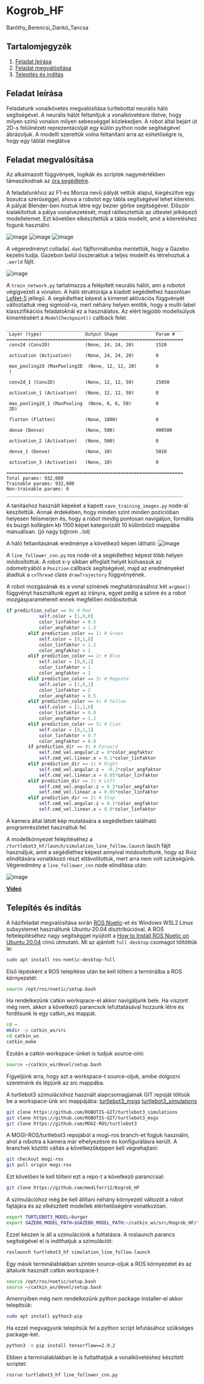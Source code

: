 # Kogrob_HF
Baróthy_Berencsi_Dankó_Tancsa

## Tartalomjegyzék
1. [Feladat leírása](#leiras)  
2. [Feladat megvalósítása](#megval)  
3. [Telepítés és indítás](#run) 

## Feladat leírása <a name="leiras"></a>

Feladatunk vonalkövetés megvalósítása turtlebottal neurális 
háló segítségével.
A neurális hálót feltanítjuk a vonalkövetésre illetve, hogy 
milyen színű vonalon milyen sebességgel közlekedjen. A 
robot által bejárt út 2D-s felülnézeti reprezentációját 
egy külön python node segítségével ábrázoljuk. A modellt szerettük volna feltanítani arra az eshetőségre is, hogy egy táblát meglátva 

## Feladat megvalósítása <a name="megval"></a>

Az alkalmazott függvények, logikák és scriptek nagymértékben támaszkodnak az [óra segédletre](https://github.com/MOGI-ROS/Week-1-8-Cognitive-robotics).

A feladatunkhoz az F1-es Monza nevű pályát vettük alapul, kiegészítve egy boxutca szerűséggel, ahova a robotot egy tábla segítségével lehet kiterelni.
A pályát Blender-ben hoztuk létre egy bezier görbe segítségével. Először kialakítottuk a pálya vonalvezetését, majd ráillesztettük az úttestet jelképező modellelemet. Ezt követően elkészítettük a tábla modellt, amit a kitereléshez fogunk használni.

![image](https://github.com/mediforr12/Kogrob_HF/assets/62999984/9a979288-f47c-405b-b9cb-a3780981408c)
![image](https://github.com/mediforr12/Kogrob_HF/assets/62999984/556999b0-12ed-4e73-a83c-e56860781f1c)
![image](https://github.com/mediforr12/Kogrob_HF/assets/62999984/7154076a-a5af-4c09-be0d-35e15cb96a08)

A végeredményt collada(`.dae`) fájlformátumba mentettük, hogy a Gazebo kezelni tudja. Gazebon belül összeraktuk a teljes modellt és létrehoztuk a `.world` fájlt.

![image](https://github.com/mediforr12/Kogrob_HF/assets/62999984/0db1d453-2905-4aa0-8682-035220907b58)

A `train_network.py` tartalmazza a felépített neurális hálót, ami a robotot végigvezeti a vonalon. A háló struktúrája a kiadott segédlethez hasonlóan [LeNet-5](https://en.wikipedia.org/wiki/LeNet) jellegű. A segédlethez képest a kimenet aktivációs függvényét változtattuk meg sigmoid-ra, mert néhány helyen említik, hogy a multi-label klasszifikációs feladatoknál ez a használatos. Az elért legjobb modellsúlyok kimentéséért a `ModelCheckpoint()` callback felel.
```console
_________________________________________________________________
 Layer (type)                Output Shape              Param #   
=================================================================
 conv2d (Conv2D)             (None, 24, 24, 20)        1520      
                                                                 
 activation (Activation)     (None, 24, 24, 20)        0         
                                                                 
 max_pooling2d (MaxPooling2D  (None, 12, 12, 20)       0         
 )                                                               
                                                                 
 conv2d_1 (Conv2D)           (None, 12, 12, 50)        25050     
                                                                 
 activation_1 (Activation)   (None, 12, 12, 50)        0         
                                                                 
 max_pooling2d_1 (MaxPooling  (None, 6, 6, 50)         0         
 2D)                                                             
                                                                 
 flatten (Flatten)           (None, 1800)              0         
                                                                 
 dense (Dense)               (None, 500)               900500    
                                                                 
 activation_2 (Activation)   (None, 500)               0         
                                                                 
 dense_1 (Dense)             (None, 10)                5010      
                                                                 
 activation_3 (Activation)   (None, 10)                0         
                                                                 
=================================================================
Total params: 932,080
Trainable params: 932,080
Non-trainable params: 0
_________________________________________________________________
```
A tanításhoz használt képeket a kapott `save_training_images.py` node-al készítettük. Annak érdekében, hogy minden színt minden pozícióban helyesen felismerjen és, hogy a robot mindig pontosan navigáljon, formális és buzgó kollégám kb 1100 képet kategorizált 10 különböző mappába manuálisan. (jó nagy b@rom ..lol)

A háló feltanításának eredménye a következő képen látható:
![image](https://github.com/mediforr12/Kogrob_HF/assets/62999984/041a9c07-a273-44a3-b74b-147cf6959094)

A `line_follower_cnn.py` ros node-ot a segédlethez képest több helyen módosítottuk. A robot x-y síkban elfoglalt helyét kiolvassuk az odometryából a `Position` callback segítségével, majd az eredményeket átadtuk a `cvThread` class `drawTrajectory` függvényének. 

A robot mozgásának és a vonal szinének meghatározásához két `argmax()` függvényt használtunk egyet az irányra, egyet pedig a színre és a robot mozgásparamétereit ennek megfelően módosítottuk

``` python
if prediction_color == 0: # Red
            self.color = [1,0,0]
            color_linfaktor = 0.5
            color_angfaktor = 1.5
        elif prediction_color == 1: # Green
            self.color = [0,1,0]
            color_linfaktor = 1.2
            color_angfaktor = 1
        elif prediction_color == 2: # Blue
            self.color = [0,0,1]
            color_linfaktor = 1
            color_angfaktor = 1
        elif prediction_color == 3: # Magenta
            self.color = [1,0,1]
            color_linfaktor = 2
            color_angfaktor = 0.5
        elif prediction_color == 4: # Yellow
            self.color = [1,1,0]
            color_linfaktor = 0.8
            color_angfaktor = 1.2
        elif prediction_color == 5: # Cian
            self.color = [0,1,1]
            color_linfaktor = 0.7
            color_angfaktor = 0.8
        if prediction_dir == 0: # Forward
            self.cmd_vel.angular.z = 0*color_angfaktor
            self.cmd_vel.linear.x = 0.1*color_linfaktor
        elif prediction_dir == 1: # Right
            self.cmd_vel.angular.z = -0.2*color_angfaktor
            self.cmd_vel.linear.x = 0.05*color_linfaktor
        elif prediction_dir == 2: # Left
            self.cmd_vel.angular.z = 0.2*color_angfaktor
            self.cmd_vel.linear.x = 0.05*color_linfaktor
        elif prediction_dir == 3: # Stop
            self.cmd_vel.angular.z = 0.1*color_angfaktor
            self.cmd_vel.linear.x = 0.0*color_linfaktor
```

A kamera által látott kép mutatására a segédletben található programrészletet használtuk fel.

A modellkörnyezet felépítéséhez a `/turtlebot3_hf/launch/simulation_line_follow.launch`  lauch fájlt használjuk, amit a segédlethez képest annyival módosítottunk, hogy az Rviz elindítására vonatkkozó részt eltávolítottuk, mert arra nem volt szükségünk. 
Végeredmény a `line_follower_cnn` node elindítása után:

![image](https://github.com/mediforr12/Kogrob_HF/assets/62999984/351ad151-44fb-4c4b-a2f7-5e7c0fc9f2eb)

[**Videó**](https://www.youtube.com/watch?v=tF_Jre2SCm4)

## Telepítés és indítás <a name="run"></a>

A házifeladat megvalósítása során [ROS Noetic](http://wiki.ros.org/noetic/Installation)-et és Windows WSL2 Linux subsystemet használtunk Ubuntu-20.04 disztribúcióval.
A ROS feltelepítéséhez nagy segítségget nyújtott a [How to Install ROS Noetic on Ubuntu 20.04](https://varhowto.com/install-ros-noetic-ubuntu-20-04/) című útmutató.
Mi az ajánlott `full desktop` csomagot töltöttük le:

```bash
sudo apt install ros-noetic-desktop-full
```

Első lépésként a ROS telepítése után be kell tölteni a terminálba a ROS környezetét:

```bash
source /opt/ros/noetic/setup.bash
```

Ha rendelkezünk catkin workspace-el akkor navigáljunk bele.
Ha viszont még nem, akkor a következő parancsok lefuttatásával hozzunk létre és fordítsunk le egy catkin_ws mappát.

```bash
cd ~
mkdir -p catkin_ws/src
cd catkin_ws
catkin_make
```

Ezután a catkin workspace-ünket is tudjuk source-olni:

```bash
source ~/catkin_ws/devel/setup.bash
```

Figyeljünk arra, hogy azt a workspace-t source-oljuk, amibe dolgozni szeretnénk és lépjünk az src mappába.

A turtlebot3 szimulációhoz használt alapcsomagjainak GIT repoját töltsük be a workspace-ünk src mappájába:
[turtlebot3_msgs](http://wiki.ros.org/turtlebot3_msgs)
[turtlebot3_simulations](http://wiki.ros.org/turtlebot3_simulations)

```bash
git clone https://github.com/ROBOTIS-GIT/turtlebot3_simulations
git clone https://github.com/ROBOTIS-GIT/turtlebot3_msgs
git clone https://github.com/MOGI-ROS/turtlebot3
```

A MOGI-ROS/turtlebot3 repojából a mogi-ros branch-et fogjuk használni, ahol a robotra a kamera már elhelyezésre és konfigurálásra került.
A branchek közötti váltás a következőképpen kell végrehajtani:

```bash
git checkout mogi-ros
git pull origin mogi-ros
```

Ezt követően le kell tölteni ezt a repo-t a következő paranccsal:

```bash
git clone https://github.com/mediforr12/Kogrob_HF
```

A szimulációhoz még be kell állítani néhány környezeti változót a robot fajtájára és az elkészített modellek elérhetőségére vonatkozóan.

```bash
export TURTLEBOT3_MODEL=burger
export GAZEBO_MODEL_PATH=$GAZEBO_MODEL_PATH:~/catkin_ws/src/Kogrob_HF/turtlebot3_hf/gazebo_models/
```

Ezzel készen is áll a szimulációnk a futtatásra. A roslaunch parancs segítségével el is indíthatjuk a szimulációt:

```bash
roslaunch turtlebot3_hf simulation_line_follow.launch
```

Egy másik terminálablakban szintén source-oljuk a ROS környezetet és az általunk használt catkin workspace-t

```bash
source /opt/ros/noetic/setup.bash
source ~/catkin_ws/devel/setup.bash
```

Amennyiben még nem rendelkezünk python package installer-el akkor telepítsük:

```bash
sudo apt install python3-pip
```

Ha ezzel megvagyunk telepítsük fel a python script lefutásához szükséges package-ket.

```bash
python3 -m pip install tensorflow==2.9.2
```

Ebben a terminálablakban le is futtathatjuk a vonalkövetéshez készített scriptet:

```bash
rosrun turtlebot3_hf line_follower_cnn.py
```


